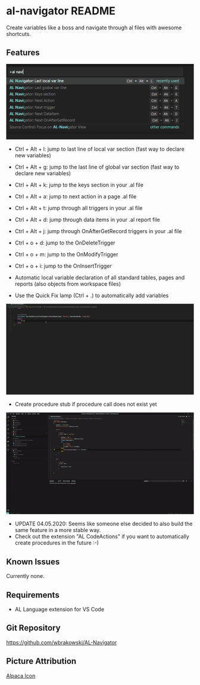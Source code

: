 # al-navigator README

Create variables like a boss and navigate through al files with awesome shortcuts.

## Features

![Shortcuts](resources/Shortcuts.png)

- Ctrl + Alt + l: jump to last line of local var section (fast way to    declare new variables)
- Ctrl + Alt + g: jump to the last line of global var section (fast way to declare new variables)
- Ctrl + Alt + k: jump to the keys section in your .al file 
- Ctrl + Alt + a: jump to next action in a page .al file
- Ctrl + Alt + t: jump through all triggers in your .al file 
- Ctrl + Alt + d: jump through data items in your .al report file 
- Ctrl + Alt + j: jump through OnAfterGetRecord triggers in your .al file 

- Ctrl + o + d: jump to the OnDeleteTrigger
- Ctrl + o + m: jump to the OnModifyTrigger
- Ctrl + o + i: jump to the OnInsertTrigger




- Automatic local variable declaration of all standard tables, pages and reports (also objects from workspace files)
- Use the Quick Fix lamp (Ctrl + .) to automatically add variables

![Create Local Variable](resources/VarDeclaration.gif)


- Create procedure stub if procedure call does not exist yet


![Create Procedure Stub](resources/CreateProcedureStub.gif)


- UPDATE 04.05.2020: Seems like someone else decided to also build the same feature in a more stable way.
- Check out the extension "AL CodeActions" if you want to automatically create procedures in the future :-)
 


## Known Issues

Currently none.

## Requirements

- AL Language extension for VS Code

## Git Repository

https://github.com/wbrakowski/AL-Navigator

## Picture Attribution
<a href="https://vectorified.com/alpaca-icon">Alpaca Icon</a>
